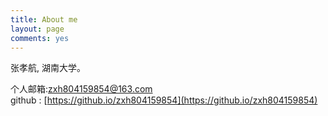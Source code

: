 ```yaml
---
title: About me
layout: page
comments: yes
---
```

  
张孝航, 湖南大学。      

个人邮箱:zxh804159854@163.com      
github : [https://github.io/zxh804159854](https://github.io/zxh804159854)      